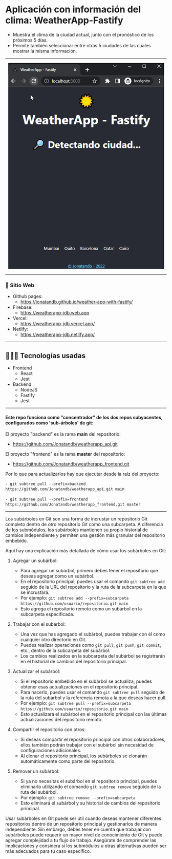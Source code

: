 # Aplicación con información del clima: WeatherApp-Fastify

- Muestra el clima de la ciudad actual, junto con el pronóstico de los próximos 5 días.
- Permite también seleccionar entre otras 5 ciudades de las cuales mostrar la misma información.

---


<p align="center" onclick="window.open('https://weatherapp-jdb.web.app', '_blank');">
  <a href="https://weatherapp-jdb.web.app" target="_blank">
    <img src="/frontend/WeatherApp_Screenshot_v5.gif" alt="WeatherApp-Fastify - Pronóstico del clima en tu ciudad por Jonatandb" />
  </a>
</p>


---

### 🚀 Sitio Web

- Github pages:
  - https://jonatandb.github.io/weather-app-with-fastify/
- Firebase:
  - https://weatherapp-jdb.web.app
- Vercel:
  - https://weatherapp-jdb.vercel.app/
- Netlify:
  - https://weatherapp-jdb.netlify.app/

---

## 👨🏻‍💻 Tecnologías usadas
- Frontend
  - React
  - Jest
- Backend
  - NodeJS
  - Fastify
  - Jest
---

#### Este repo funciona como "concentrador" de los dos repos subyacentes, configurados como 'sub-árboles' de git:

El proyecto "backend" es la rama __main__ del repositorio:
- https://github.com/Jonatandb/weatherapp_api.git

El proyecto "frontend" es la rama __master__ del repositorio:
- https://github.com/Jonatandb/weatherapp_frontend.git

Por lo que para actualizarlos hay que ejecutar desde la raíz del proyecto:

    - git subtree pull --prefix=backend https://github.com/Jonatandb/weatherapp_api.git main

    - git subtree pull --prefix=frontend https://github.com/Jonatandb/weatherapp_frontend.git master

---

Los subárboles en Git son una forma de incrustar un repositorio Git completo dentro de otro repositorio Git como una subcarpeta. A diferencia de los submódulos, los subárboles mantienen su propio historial de cambios independiente y permiten una gestión más granular del repositorio embebido.

Aquí hay una explicación más detallada de cómo usar los subárboles en Git:

1. Agregar un subárbol:
   - Para agregar un subárbol, primero debes tener el repositorio que deseas agregar como un subárbol.
   - En el repositorio principal, puedes usar el comando `git subtree add` seguido de la URL del repositorio y la ruta de la subcarpeta en la que se incrustará.
   - Por ejemplo: `git subtree add --prefix=subcarpeta https://github.com/usuario/repositorio.git main`
   - Esto agrega el repositorio remoto como un subárbol en la subcarpeta especificada.

2. Trabajar con el subárbol:
   - Una vez que has agregado el subárbol, puedes trabajar con él como cualquier otro directorio en Git.
   - Puedes realizar operaciones como `git pull`, `git push`, `git commit`, etc., dentro de la subcarpeta del subárbol.
   - Los cambios realizados en la subcarpeta del subárbol se registrarán en el historial de cambios del repositorio principal.

3. Actualizar el subárbol:
   - Si el repositorio embebido en el subárbol se actualiza, puedes obtener esas actualizaciones en el repositorio principal.
   - Para hacerlo, puedes usar el comando `git subtree pull` seguido de la ruta del subárbol y la referencia remota a la que deseas hacer pull.
   - Por ejemplo: `git subtree pull --prefix=subcarpeta https://github.com/usuario/repositorio.git main`
   - Esto actualizará el subárbol en el repositorio principal con las últimas actualizaciones del repositorio remoto.

4. Compartir el repositorio con otros:
   - Si deseas compartir el repositorio principal con otros colaboradores, ellos también podrán trabajar con el subárbol sin necesidad de configuraciones adicionales.
   - Al clonar el repositorio principal, los subárboles se clonarán automáticamente como parte del repositorio.

5. Remover un subárbol:
   - Si ya no necesitas el subárbol en el repositorio principal, puedes eliminarlo utilizando el comando `git subtree remove` seguido de la ruta del subárbol.
   - Por ejemplo: `git subtree remove --prefix=subcarpeta`
   - Esto eliminará el subárbol y su historial de cambios del repositorio principal.

Usar subárboles en Git puede ser útil cuando deseas mantener diferentes repositorios dentro de un repositorio principal y gestionarlos de manera independiente. Sin embargo, debes tener en cuenta que trabajar con subárboles puede requerir un mayor nivel de conocimiento de Git y puede agregar complejidad a tu flujo de trabajo. Asegúrate de comprender las implicaciones y considera si los submódulos u otras alternativas pueden ser más adecuados para tu caso específico.

